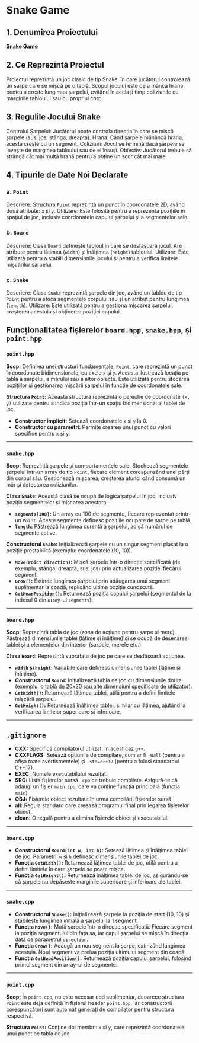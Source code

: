 # Snake Game

## 1. Denumirea Proiectului
**Snake Game**

## 2. Ce Reprezintă Proiectul
Proiectul reprezintă un joc clasic de tip Snake, în care jucătorul controlează un șarpe care se mișcă pe o tablă. Scopul jocului este de a mânca hrana pentru a crește lungimea șarpelui, evitând în același timp coliziunile cu marginile tabloului sau cu propriul corp. 

## 3. Regulile Jocului Snake
 Controlul Șarpelui: Jucătorul poate controla direcția în care se mișcă șarpele (sus, jos, stânga, dreapta).
 Hrana: Când șarpele mănâncă hrana, acesta crește cu un segment.
 Coliziuni: Jocul se termină dacă șarpele se lovește de marginea tabloului sau de el însuși.
 Obiectiv: Jucătorul trebuie să strângă cât mai multă hrană pentru a obține un scor cât mai mare.

## 4. Tipurile de Date Noi Declarate

### a. `Point`
Descriere: Structura `Point` reprezintă un punct în coordonatele 2D, având două atribute: `x` și `y`.
Utilizare: Este folosită pentru a reprezenta pozițiile în spațiul de joc, inclusiv coordonatele capului șarpelui și a segmentelor sale.

### b. `Board`
Descriere: Clasa `Board` definește tabloul în care se desfășoară jocul. Are atribute pentru lățimea (`width`) și înălțimea (`height`) tabloului.
Utilizare: Este utilizată pentru a stabili dimensiunile jocului și pentru a verifica limitele mișcărilor șarpelui.

### c. `Snake`
Descriere: Clasa `Snake` reprezintă șarpele din joc, având un tablou de tip `Point` pentru a stoca segmentele corpului său și un atribut pentru lungimea (`length`).
Utilizare: Este utilizată pentru a gestiona mișcarea șarpelui, creșterea acestuia și obținerea poziției capului.

## Funcționalitatea fișierelor `board.hpp`, `snake.hpp`, și `point.hpp`

### `point.hpp`
**Scop:** 
Definirea unei structuri fundamentale, `Point`, care reprezintă un punct în coordonate bidimensionale, cu axele `x` și `y`. Aceasta ilustrează locația pe tablă a șarpelui, a mărului sau a altor obiecte. Este utilizată pentru stocarea pozițiilor și gestionarea mișcării șarpelui în funcție de coordonatele sale.

**Structura `Point`:**
Această structură reprezintă o pereche de coordonate `(x, y)` utilizate pentru a indica poziția într-un spațiu bidimensional al tablei de joc.

- **Constructor implicit:** Setează coordonatele `x` și `y` la 0.
- **Constructor cu parametri:** Permite crearea unui punct cu valori specifice pentru `x` și `y`.

---

### `snake.hpp`
**Scop:** 
Reprezintă șarpele și comportamentele sale. Stochează segmentele șarpelui într-un array de tip `Point`, fiecare element corespunzând unei părți din corpul său. Gestionează mișcarea, creșterea atunci când consumă un măr și detectarea coliziunilor.

**Clasa `Snake`:**
Această clasă se ocupă de logica șarpelui în joc, inclusiv poziția segmentelor și mișcarea acestora.

- **`segments[100]`:** Un array cu 100 de segmente, fiecare reprezentat printr-un `Point`. Aceste segmente definesc pozițiile ocupate de șarpe pe tablă.
- **`length`:** Păstrează lungimea curentă a șarpelui, adică numărul de segmente active.

**Constructorul `Snake`:** 
Inițializează șarpele cu un singur segment plasat la o poziție prestabilită (exemplu: coordonatele (10, 10)).

- **`Move(Point direction)`:** Mișcă șarpele într-o direcție specificată (de exemplu, stânga, dreapta, sus, jos) prin actualizarea poziției fiecărui segment.
- **`Grow()`:** Extinde lungimea șarpelui prin adăugarea unui segment suplimentar la coadă, replicând ultima poziție cunoscută.
- **`GetHeadPosition()`:** Returnează poziția capului șarpelui (segmentul de la indexul 0 din array-ul `segments`).

---

### `board.hpp`
**Scop:** 
Reprezintă tabla de joc (zona de acțiune pentru șarpe și mere). Păstrează dimensiunile tablei (lățime și înălțime) și se ocupă de desenarea tablei și a elementelor din interior (șarpele, merele etc.).

**Clasa `Board`:** 
Reprezintă suprafața de joc pe care se desfășoară acțiunea.

- **`width` și `height`:** Variabile care definesc dimensiunile tablei (lățime și înălțime).
- **Constructorul `Board`:** Inițializează tabla de joc cu dimensiunile dorite (exemplu: o tablă de 20x20 sau alte dimensiuni specificate de utilizator).
- **`GetWidth()`:** Returnează lățimea tablei, utilă pentru a defini limitele mișcării șarpelui.
- **`GetHeight()`:** Returnează înălțimea tablei, similar cu lățimea, ajutând la verificarea limitelor superioare și inferioare.

---

## `.gitignore`
- **CXX:** Specifică compilatorul utilizat, în acest caz `g++`.
- **CXXFLAGS:** Setează opțiunile de compilare, cum ar fi `-Wall` (pentru a afișa toate avertismentele) și `-std=c++17` (pentru a folosi standardul C++17).
- **EXEC:** Numele executabilului rezultat.
- **SRC:** Lista fișierelor sursă `.cpp` ce trebuie compilate. Asigură-te că adaugi un fișier `main.cpp`, care va conține funcția principală (funcția `main`).
- **OBJ:** Fișierele obiect rezultate în urma compilării fișierelor sursă.
- **all:** Regula standard care creează programul final prin legarea fișierelor obiect.
- **clean:** O regulă pentru a elimina fișierele obiect și executabilul.

---

### `board.cpp`
- **Constructorul `Board(int w, int h)`:** Setează lățimea și înălțimea tablei de joc. Parametrii `w` și `h` definesc dimensiunile tablei de joc.
- **Funcția `GetWidth()`:** Returnează lățimea tablei de joc, utilă pentru a defini limitele în care șarpele se poate mișca.
- **Funcția `GetHeight()`:** Returnează înălțimea tablei de joc, asigurându-se că șarpele nu depășește marginile superioare și inferioare ale tablei.

---

### `snake.cpp`
- **Constructorul `Snake()`:** Inițializează șarpele la poziția de start (10, 10) și stabilește lungimea inițială a șarpelui la 1 segment.
- **Funcția `Move()`:** Mută șarpele într-o direcție specificată. Fiecare segment ia poziția segmentului din fața sa, iar capul șarpelui se mișcă în direcția dată de parametrul `direction`.
- **Funcția `Grow()`:** Adaugă un nou segment la șarpe, extinzând lungimea acestuia. Noul segment va prelua poziția ultimului segment din coadă.
- **Funcția `GetHeadPosition()`:** Returnează poziția capului șarpelui, folosind primul segment din array-ul de segmente.

---

### `point.cpp`
**Scop:** 
În `point.cpp`, nu este necesar cod suplimentar, deoarece structura `Point` este deja definită în fișierul header `point.hpp`, iar constructorii corespunzători sunt automat generați de compilator pentru structura respectivă.

**Structura `Point`:** 
Conține doi membri: `x` și `y`, care reprezintă coordonatele unui punct pe tabla de joc.
